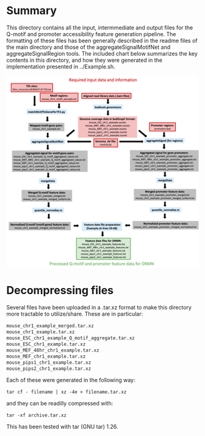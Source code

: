 # Summary

This directory contains all the input, intermmediate and output files for the Q-motif and promoter accessibility feature generation pipeline. The formatting of these files has been generally described in the readme files of the main directory and those of the aggregateSignalMotifNet and aggregateSignalRegion tools. The included chart below summarizes the key contents in this directory, and how they were generated in the implementation presented in ../Example.sh.

![](https://github.com/Roy-lab/drmn_utils/blob/master/feature_generation_tools/example_files/FileFlowChartSummary.png)

# Decompressing files

Several files have been uploaded in a .tar.xz format to make this directory more tractable to utilize/share. These are in particular:

```
mouse_chr1_example_merged.tar.xz
mouse_chr1_example.tar.xz
mouse_ESC_chr1_example_Q_motif_aggregate.tar.xz
mouse_ESC_chr1_example.tar.xz
mouse_MEF_48hr_chr1_example.tar.xz
mouse_MEF_chr1_example.tar.xz
mouse_pips1_chr1_example.tar.xz
mouse_pips2_chr1_example.tar.xz
```
Each of these were generated in the following way:

```
tar cf - filename | xz -4e > filename.tar.xz
```

and they can be readilly compressed with:

```
tar -xf archive.tar.xz
```
This has been tested with tar (GNU tar) 1.26. 
